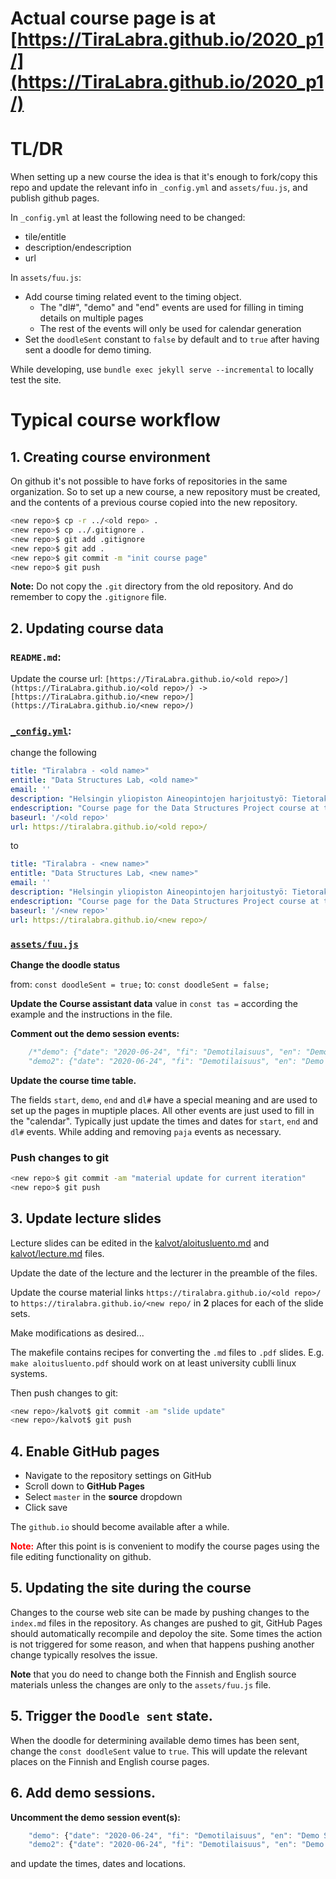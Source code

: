 # Actual course page is at [https://TiraLabra.github.io/2020_p1/](https://TiraLabra.github.io/2020_p1/)

# TL/DR

When setting up a new course the idea is that it's enough to fork/copy this repo and update the relevant info in `_config.yml` and `assets/fuu.js`, and publish github pages.

In `_config.yml` at least the following need to be changed:
* tile/entitle
* description/endescription
* url

In `assets/fuu.js`:
* Add course timing related event to the timing object.
    * The "dl#", "demo" and "end" events are used for filling in timing details on multiple pages
    * The rest of the events will only be used for calendar generation
* Set the `doodleSent` constant to `false` by default and to `true` after having sent a doodle for demo timing.

While developing, use `bundle exec jekyll serve --incremental` to locally test the site.

# Typical course workflow

## 1. Creating course environment

On github it's not possible to have forks of repositories in the same organization. So to set up a new course, a new repository must be created, and the contents of a previous course copied into the new repository.

```bash
<new repo>$ cp -r ../<old repo> .
<new repo>$ cp ../.gitignore .
<new repo>$ git add .gitignore
<new repo>$ git add .
<new repo>$ git commit -m "init course page"
<new repo>$ git push
```

**Note:** Do not copy the `.git` directory from the old repository. And do remember to copy the `.gitignore` file.

## 2. Updating course data

### `README.md`:

Update the course url: `[https://TiraLabra.github.io/<old repo>/](https://TiraLabra.github.io/<old repo>/) -> [https://TiraLabra.github.io/<new repo>/](https://TiraLabra.github.io/<new repo>/)`

### [`_config.yml`](_config.yml):

change the following

```yml
title: "Tiralabra - <old name>"
entitle: "Data Structures Lab, <old name>"
email: ''
description: "Helsingin yliopiston Aineopintojen harjoitustyö: Tietorakenteet ja algoritmit - kurssin kurssisivu"
endescription: "Course page for the Data Structures Project course at the University of Helsinki"
baseurl: '/<old repo>'
url: https://tiralabra.github.io/<old repo>/
```

to

```yml
title: "Tiralabra - <new name>"
entitle: "Data Structures Lab, <new name>"
email: ''
description: "Helsingin yliopiston Aineopintojen harjoitustyö: Tietorakenteet ja algoritmit - kurssin kurssisivu"
endescription: "Course page for the Data Structures Project course at the University of Helsinki"
baseurl: '/<new repo>'
url: https://tiralabra.github.io/<new repo>/
```

### [`assets/fuu.js`](assets/fuu.js)

**Change the doodle status**

from: `const doodleSent = true;`
to: `const doodleSent = false;`

**Update the Course assistant data** value in `const tas =` according the example and the instructions in the file.

**Comment out the demo session events:**

```js
    /*"demo": {"date": "2020-06-24", "fi": "Demotilaisuus", "en": "Demo Session", "common": "12-14 Zoom"},
    "demo2": {"date": "2020-06-24", "fi": "Demotilaisuus", "en": "Demo Session", "common": "16-18 Zoom"},*/
```

**Update the course time table.** 

The fields `start`, `demo`, `end` and `dl#` have a special meaning and are used to set up the pages in muptiple places. All other events are just used to fill in the "calendar". Typically just update the times and dates for `start`, `end` and `dl#` events. While adding and removing `paja` events as necessary.

### Push changes to git

```bash
<new repo>$ git commit -am "material update for current iteration"
<new repo>$ git push
```

## 3. Update lecture slides

Lecture slides can be edited in the [kalvot/aloitusluento.md](aloitusluento.md) and [kalvot/lecture.md](lecture.md) files.

Update the date of the lecture and the lecturer in the preamble of the files.

Update the course material links `https://tiralabra.github.io/<old repo>/` to `https://tiralabra.github.io/<new repo/` in **2** places for each of the slide sets.

Make modifications as desired...

The makefile contains recipes for converting the `.md` files to `.pdf` slides. E.g. `make aloitusluento.pdf` should work on at least university cublli linux systems.

Then push changes to git: 

```bash
<new repo>/kalvot$ git commit -am "slide update"
<new repo>/kalvot$ git push
```

## 4. Enable GitHub pages

* Navigate to the repository settings on GitHub
* Scroll down to **GitHub Pages**
* Select `master` in the **source** dropdown
* Click save

The `github.io` should become available after a while.

**<span style="color:red">Note:</span>** After this point is is convenient to modify the course pages using the file editing functionality on github.

## 5. Updating the site during the course

Changes to the course web site can be made by pushing changes to the `index.md` files in the repository. As changes are pushed to git, GitHub Pages should automatically recompile and depoloy the site. Some times the action is not triggered for some reason, and when that happens pushing another change typically resolves the issue.

**Note** that you do need to change both the Finnish and English source materials unless the changes are only to the `assets/fuu.js` file.

## 5. Trigger the `Doodle sent` state.

When the doodle for determining available demo times has been sent, change the `const doodleSent` value to `true`. This will update the relevant places on the Finnish and English course pages.

## 6. Add demo sessions.

**Uncomment the demo session event(s):**

```js
    "demo": {"date": "2020-06-24", "fi": "Demotilaisuus", "en": "Demo Session", "common": "12-14 Zoom"},
    "demo2": {"date": "2020-06-24", "fi": "Demotilaisuus", "en": "Demo Session", "common": "16-18 Zoom"},
```

and update the times, dates and locations.
